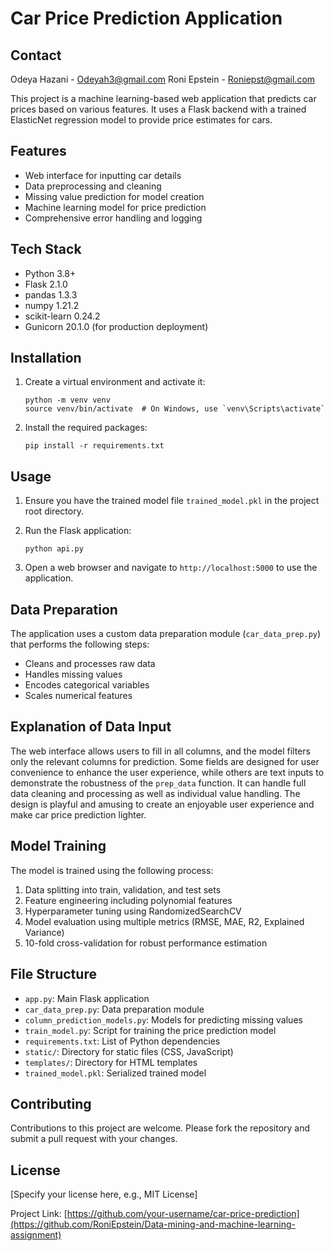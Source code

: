 
# Car Price Prediction Application

## Contact
Odeya Hazani - Odeyah3@gmail.com
Roni Epstein - Roniepst@gmail.com

This project is a machine learning-based web application that predicts car prices based on various features. It uses a Flask backend with a trained ElasticNet regression model to provide price estimates for cars.

## Features

- Web interface for inputting car details
- Data preprocessing and cleaning
- Missing value prediction for model creation
- Machine learning model for price prediction
- Comprehensive error handling and logging

## Tech Stack

- Python 3.8+
- Flask 2.1.0
- pandas 1.3.3
- numpy 1.21.2
- scikit-learn 0.24.2
- Gunicorn 20.1.0 (for production deployment)

## Installation

1. Create a virtual environment and activate it:
   ```
   python -m venv venv
   source venv/bin/activate  # On Windows, use `venv\Scripts\activate`
   ```

2. Install the required packages:
   ```
   pip install -r requirements.txt
   ```

## Usage

1. Ensure you have the trained model file `trained_model.pkl` in the project root directory.

2. Run the Flask application:
   ```
   python api.py
   ```

3. Open a web browser and navigate to `http://localhost:5000` to use the application.

## Data Preparation

The application uses a custom data preparation module (`car_data_prep.py`) that performs the following steps:

- Cleans and processes raw data
- Handles missing values
- Encodes categorical variables
- Scales numerical features

## Explanation of Data Input

The web interface allows users to fill in all columns, and the model filters only the relevant columns for prediction. Some fields are designed for user convenience to enhance the user experience, while others are text inputs to demonstrate the robustness of the `prep_data` function. It can handle full data cleaning and processing as well as individual value handling. The design is playful and amusing to create an enjoyable user experience and make car price prediction lighter.

## Model Training

The model is trained using the following process:

1. Data splitting into train, validation, and test sets
2. Feature engineering including polynomial features
3. Hyperparameter tuning using RandomizedSearchCV
4. Model evaluation using multiple metrics (RMSE, MAE, R2, Explained Variance)
5. 10-fold cross-validation for robust performance estimation

## File Structure

- `app.py`: Main Flask application
- `car_data_prep.py`: Data preparation module
- `column_prediction_models.py`: Models for predicting missing values
- `train_model.py`: Script for training the price prediction model
- `requirements.txt`: List of Python dependencies
- `static/`: Directory for static files (CSS, JavaScript)
- `templates/`: Directory for HTML templates
- `trained_model.pkl`: Serialized trained model

## Contributing

Contributions to this project are welcome. Please fork the repository and submit a pull request with your changes.

## License

[Specify your license here, e.g., MIT License]

Project Link: [https://github.com/your-username/car-price-prediction](https://github.com/RoniEpstein/Data-mining-and-machine-learning-assignment)
